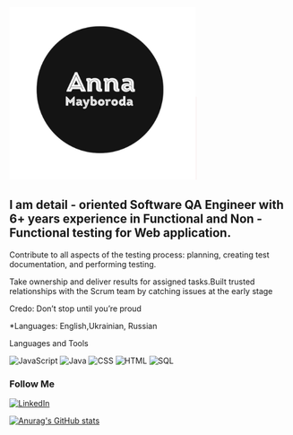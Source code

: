 [![Header](https://github.com/mayboroda1985/mayboroda1985/blob/main/assets/header.png)](https://www.linkedin.com/in/anna-mayboroda-7025831a3/)

## I am detail - oriented Software QA Engineer with 6+ years experience in Functional and Non - Functional testing for Web application. 

Contribute to all aspects of the testing process: planning, creating test documentation, and performing testing. 

Take ownership and deliver results for assigned tasks.Built trusted relationships with the Scrum team by catching issues at the early stage

Credo: Don’t stop until you’re proud

*Languages: English,Ukrainian, Russian

Languages and Tools

![JavaScript](https://img.shields.io/badge/-JavaScript-090909?style=for-the-badge&logo=JavaScript&logoColor=47C5FB)
![Java](https://img.shields.io/badge/-Java-090909?style=for-the-badge&logo=Java&logoColor=47C5FB)
![CSS](https://img.shields.io/badge/-CSS-090909?style=for-the-badge&logo=CSS&logoColor=47C5FB)
![HTML](https://img.shields.io/badge/-HTML-090909?style=for-the-badge&logo=HTML&logoColor=47C5FB)
![SQL](https://img.shields.io/badge/-SQL-090909?style=for-the-badge&logo=SQL&logoColor=47C5FB)

### Follow Me

[![LinkedIn](https://img.shields.io/badge/-LinkedIn-090909?style=for-the-badge&logo=LinkedIn&logoColor=007BB6)](https://www.linkedin.com/in/anna-mayboroda-7025831a3/)

[![Anurag's GitHub stats](https://github-readme-stats.vercel.app/api?username=mayboroda1985)](https://github.com/anuraghazra/github-readme-stats)